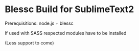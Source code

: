 Blessc Build for SublimeText2
=============================

Prerequisitions:
node.js + blessc

If used with SASS respected modules have to be installed

(Less support to come)
